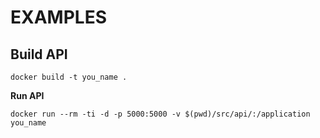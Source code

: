 # EXAMPLES #
## Build API ###

```
docker build -t you_name .
```

**Run API**
```
docker run --rm -ti -d -p 5000:5000 -v $(pwd)/src/api/:/application you_name
```

